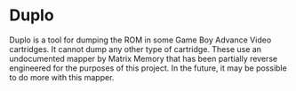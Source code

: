 Duplo
=====

Duplo is a tool for dumping the ROM in some Game Boy Advance Video cartridges. It cannot dump any other type of cartridge. These use an undocumented mapper by Matrix Memory that has been partially reverse engineered for the purposes of this project. In the future, it may be possible to do more with this mapper.
